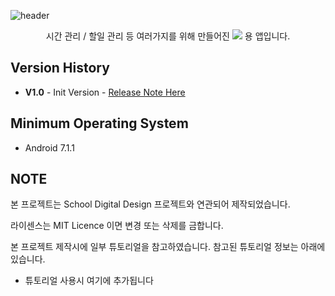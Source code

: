 ![header](https://capsule-render.vercel.app/api?type=waving&color=auto&height=300&section=header&text=MoDo&fontSize=90)

<p align='center'> 시간 관리 /  할일 관리 등 여러가지를 위해 만들어진 <img src="https://img.shields.io/badge/Android-3DDC84?style=flat&logo=Android&logoColor=white"/> 용 앱입니다. </p>

## Version History
- **V1.0** - Init Version - [Release Note Here]("ddkk08001/MuDo")


## Minimum Operating System
- Android 7.1.1


## NOTE
본 프로젝트는 School Digital Design 프로젝트와 연관되어 제작되었습니다.

라이센스는 MIT Licence 이면 변경 또는 삭제를 금합니다.

본 프로젝트 제작시에 일부 튜토리얼을 참고하였습니다. 참고된 튜토리얼 정보는 아래에 있습니다.
- 튜토리얼 사용시 여기에 추가됩니다
